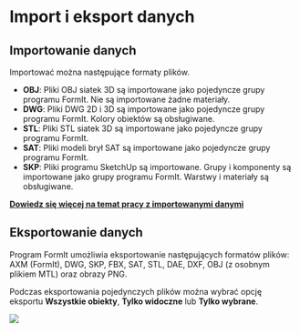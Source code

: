# Import i eksport danych

## Importowanie danych

Importować można następujące formaty plików.

* **OBJ**: Pliki OBJ siatek 3D są importowane jako pojedyncze grupy programu FormIt. Nie są importowane żadne materiały.
* **DWG**: Pliki DWG 2D i 3D są importowane jako pojedyncze grupy programu FormIt. Kolory obiektów są obsługiwane.
* **STL**: Pliki STL siatek 3D są importowane jako pojedyncze grupy programu FormIt.
* **SAT**: Pliki modeli brył SAT są importowane jako pojedyncze grupy programu FormIt.
* **SKP**: Pliki programu SketchUp są importowane. Grupy i komponenty są importowane jako grupy programu FormIt. Warstwy i materiały są obsługiwane.&#x20;

[**Dowiedz się więcej na temat pracy z importowanymi danymi**](../formit-primer/part-i/import-export-and-content-library.md)

## Eksportowanie danych

Program FormIt umożliwia eksportowanie następujących formatów plików: AXM (FormIt), DWG, SKP, FBX, SAT, STL, DAE, DXF, OBJ (z osobnym plikiem MTL) oraz obrazy PNG.

Podczas eksportowania pojedynczych plików można wybrać opcję eksportu **Wszystkie obiekty**, **Tylko widoczne** lub **Tylko wybrane**.

![](<../.gitbook/assets/export\_window (1).png>)
